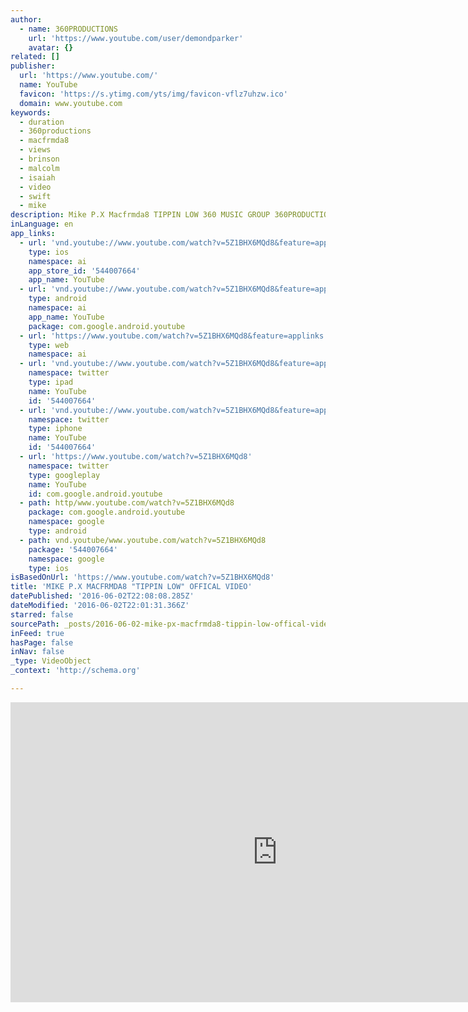```yaml
---
author:
  - name: 360PRODUCTIONS
    url: 'https://www.youtube.com/user/demondparker'
    avatar: {}
related: []
publisher:
  url: 'https://www.youtube.com/'
  name: YouTube
  favicon: 'https://s.ytimg.com/yts/img/favicon-vflz7uhzw.ico'
  domain: www.youtube.com
keywords:
  - duration
  - 360productions
  - macfrmda8
  - views
  - brinson
  - malcolm
  - isaiah
  - video
  - swift
  - mike
description: Mike P.X Macfrmda8 TIPPIN LOW 360 MUSIC GROUP 360PRODUCTIONS
inLanguage: en
app_links:
  - url: 'vnd.youtube://www.youtube.com/watch?v=5Z1BHX6MQd8&feature=applinks'
    type: ios
    namespace: ai
    app_store_id: '544007664'
    app_name: YouTube
  - url: 'vnd.youtube://www.youtube.com/watch?v=5Z1BHX6MQd8&feature=applinks'
    type: android
    namespace: ai
    app_name: YouTube
    package: com.google.android.youtube
  - url: 'https://www.youtube.com/watch?v=5Z1BHX6MQd8&feature=applinks'
    type: web
    namespace: ai
  - url: 'vnd.youtube://www.youtube.com/watch?v=5Z1BHX6MQd8&feature=applinks'
    namespace: twitter
    type: ipad
    name: YouTube
    id: '544007664'
  - url: 'vnd.youtube://www.youtube.com/watch?v=5Z1BHX6MQd8&feature=applinks'
    namespace: twitter
    type: iphone
    name: YouTube
    id: '544007664'
  - url: 'https://www.youtube.com/watch?v=5Z1BHX6MQd8'
    namespace: twitter
    type: googleplay
    name: YouTube
    id: com.google.android.youtube
  - path: http/www.youtube.com/watch?v=5Z1BHX6MQd8
    package: com.google.android.youtube
    namespace: google
    type: android
  - path: vnd.youtube/www.youtube.com/watch?v=5Z1BHX6MQd8
    package: '544007664'
    namespace: google
    type: ios
isBasedOnUrl: 'https://www.youtube.com/watch?v=5Z1BHX6MQd8'
title: 'MIKE P.X MACFRMDA8 "TIPPIN LOW" OFFICAL VIDEO'
datePublished: '2016-06-02T22:08:08.285Z'
dateModified: '2016-06-02T22:01:31.366Z'
starred: false
sourcePath: _posts/2016-06-02-mike-px-macfrmda8-tippin-low-offical-video.md
inFeed: true
hasPage: false
inNav: false
_type: VideoObject
_context: 'http://schema.org'

---
```

<iframe src="https://cdn.embedly.com/widgets/media.html?src=https%3A%2F%2Fwww.youtube.com%2Fembed%2F5Z1BHX6MQd8%3Ffeature%3Doembed&amp;url=http%3A%2F%2Fwww.youtube.com%2Fwatch%3Fv%3D5Z1BHX6MQd8&amp;image=https%3A%2F%2Fi.ytimg.com%2Fvi%2F5Z1BHX6MQd8%2Fhqdefault.jpg&amp;key=b7d04c9b404c499eba89ee7072e1c4f7&amp;type=text%2Fhtml&amp;schema=youtube" width="854" height="480" scrolling="no" frameborder="0" allowfullscreen="" style=""></iframe>